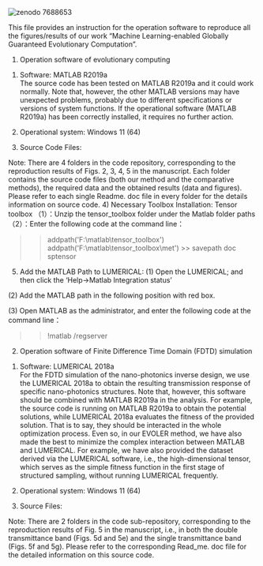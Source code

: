 ![zenodo 7688653](https://user-images.githubusercontent.com/117343484/222163377-c77cf8af-4a99-44fa-b306-0955aa8d61db.svg)

This file provides an instruction for the operation software to reproduce all the figures/results of our work “Machine Learning-enabled
Globally Guaranteed Evolutionary Computation”.
1.	Operation software of evolutionary computing 
1)	Software:  MATLAB R2019a  
The source code has been tested on MATLAB R2019a and it could work normally. Note that, however, the other MATLAB versions may have unexpected problems, probably due to different specifications or versions of system functions. If the operational software (MATLAB R2019a) has been correctly installed, it requires no further action.  
 
2)	Operational system:    Windows 11 (64)
3)	Source Code Files:    
 
Note: There are 4 folders in the code repository, corresponding to the reproduction results of Figs. 2, 3, 4, 5 in the manuscript. 
Each folder contains the source code files (both our method and the comparative methods), the required data and the obtained results (data and figures). Please refer to each single Readme. doc file in every folder for the details information on source code. 
4)	Necessary Toolbox Installation: Tensor toolbox
  （1）：Unzip the tensor_toolbox folder under the Matlab folder paths
（2）：Enter the following code at the command line：
>> addpath('F:\matlab\tensor_toolbox')
>> addpath('F:\matlab\tensor_toolbox\met')  >> savepath 
>> doc sptensor
5)	Add the MATLAB Path to LUMERICAL:
(1)	Open the LUMERICAL; and then click the ‘Help->Matlab Integration status’
 
(2)	Add the MATLAB path in the following position with red box.
 
(3)	Open MATLAB as the administrator, and enter the following code at the command line：
>> !matlab /regserver
   
2.	Operation software of Finite Difference Time Domain (FDTD) simulation 
1)	Software:  LUMERICAL 2018a  
For the FDTD simulation of the nano-photonics inverse design, we use the LUMERICAL 2018a to obtain the resulting transmission response of specific nano-photonics structures. Note that, however, this software should be combined with MATLAB R2019a in the analysis. For example, the source code is running on MATLAB R2019a to obtain the potential solutions, while LUMERICAL 2018a evaluates the fitness of the provided solution. That is to say, they should be interacted in the whole optimization process.
Even so, in our EVOLER method, we have also made the best to minimize the complex interaction between MATLAB and LUMERICAL. For example, we have also provided the dataset derived via the LUMERICAL software, i.e., the high-dimensional tensor, which serves as the simple fitness function in the first stage of structured sampling, without running LUMERICAL frequently. 
  
2)	Operational system:    Windows 11 (64)
3)	Source Files:    
 
Note: There are 2 folders in the code sub-repository, corresponding to the reproduction results of Fig. 5 in the manuscript, i.e., in both the double transmittance band (Figs. 5d and 5e) and the single transmittance band (Figs. 5f and 5g). Please refer to the corresponding Read_me. doc file for the detailed information on this source code.
